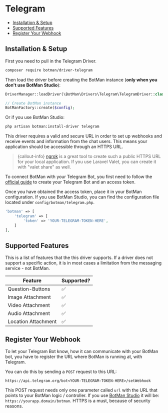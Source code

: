 # Telegram

- [Installation & Setup](#installation-setup)
- [Supported Features](#supported-features)
- [Register Your Webhook](#register-webhook)

<a id="installation-setup"></a>
## Installation & Setup

First you need to pull in the Telegram Driver.

```sh
composer require botman/driver-telegram
```

Then load the driver before creating the BotMan instance (**only when you don't use BotMan Studio**):

```php
DriverManager::loadDriver(\BotMan\Drivers\Telegram\TelegramDriver::class);

// Create BotMan instance
BotManFactory::create($config);
```

Or if you use BotMan Studio:

```sh
php artisan botman:install-driver telegram
```

This driver requires a valid and secure URL in order to set up webhooks and receive events and information from the chat users. This means your application should be accessible through an HTTPS URL.

> {callout-info} [ngrok](https://ngrok.com/) is a great tool to create such a public HTTPS URL for your local application. If you use Laravel Valet, you can create it with "valet share" as well.


To connect BotMan with your Telegram Bot, you first need to follow the [official guide](https://core.telegram.org/bots#3-how-do-i-create-a-bot) to create your Telegram Bot and an access token.

Once you have obtained the access token, place it in your BotMan configuration. If you use BotMan Studio, you can find the configuration file located under `config/botman/telegram.php`.

```php
'botman' => [
    'telegram' => [
    	'token' => 'YOUR-TELEGRAM-TOKEN-HERE',
    ]
],
```


<a id="supported-features"></a>
## Supported Features
This is a list of features that the this driver supports.
If a driver does not support a specific action, it is in most cases a limitation from the messaging service - not BotMan.

<table class="table">
<thead>
    <tr>
        <th>Feature</th>
        <th>Supported?</th>
    </tr>
</thead>
<tbody>
    <tr>
        <td>Question-Buttons</td>
        <td>✅</td>
    </tr>
    <tr>
        <td>Image Attachment</td>
        <td>✅</td>
    </tr>
    <tr>
        <td>Video Attachment</td>
        <td>✅</td>
    </tr>
    <tr>
        <td>Audio Attachment</td>
        <td>✅</td>
    </tr>
    <tr>
        <td>Location Attachment</td>
        <td>✅</td>
    </tr>
</tbody>
</table>

<a id="register-webhook"></a>
## Register Your Webhook

To let your Telegram Bot know, how it can communicate with your BotMan bot, you have to register the URL where BotMan is running at,
with Telegram.

You can do this by sending a `POST` request to this URL:

`https://api.telegram.org/bot<YOUR-TELEGRAM-TOKEN-HERE>/setWebhook`

This POST request needs only one parameter called `url` with the URL that points to your BotMan logic / controller.
If you use [BotMan Studio](/__version__/botman-studio) it will be:
`https://yourapp.domain/botman`. HTTPS is a must, because of security reasons.
